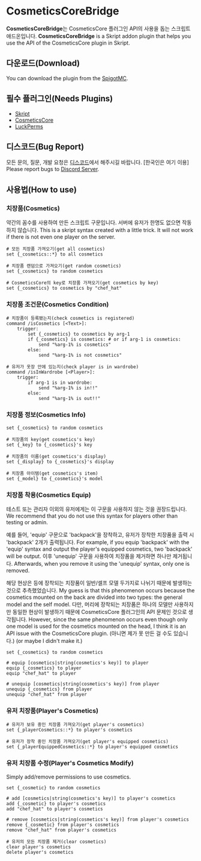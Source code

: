 # CosmeticsCoreBridge
**CosmeticsCoreBridge**는 CosmeticsCore 플러그인 API의 사용을 돕는 스크립트 애드온입니다.
**CosmeticsCoreBridge** is a Skript addon plugin that helps you use the API of the CosmeticsCore plugin in Skript.

## 다운로드(Download)
You can download the plugin from the [SpigotMC](https://www.spigotmc.org/resources/cosmeticscorebridge.112866/).

## 필수 플러그인(Needs Plugins)
*  [Skript](https://github.com/SkriptLang/Skript/releases)
*  [CosmeticsCore](https://www.spigotmc.org/resources/cosmeticscore.105324/)
*  [LuckPerms](https://luckperms.net/download)

## 디스코드(Bug Report)
모든 문의, 질문, 개발 요청은 [디스코드](https://discord.gg/hUkaca9ZQu)에서 해주시길 바랍니다. [한국인은 여기 이용]
Please report bugs to [Discord Server](https://discord.gg/EpkqPZSpjr).

## 사용법(How to use)

### 치장품(Cosmetics)
약간의 꼼수를 사용하여 만든 스크립트 구문입니다. 서버에 유저가 한명도 없으면 작동하지 않습니다.
This is a skript syntax created with a little trick. It will not work if there is not even one player on the server.
```
# 모든 치장품 가져오기(get all cosmetics)
set {_cosmetics::*} to all cosmetics

# 치장품 랜덤으로 가져오기(get random cosmetics)
set {_cosmetics} to random cosmetics

# CosmeticsCore의 key로 치장품 가져오기(get cosmetics by key)
set {_cosmetics} to cosmetics by "chef_hat"
```
### 치장품 조건문(Cosmetics Condition)
```
# 치장품이 등록됐는지(check cosmetics is registered)
command /isCosmetics [<Text>]:
    trigger:
        set {_cosmetics} to cosmetics by arg-1
        if {_cosmetics} is cosmetics: # or if arg-1 is cosmetics:
            send "%arg-1% is cosmetics"
        else:
            send "%arg-1% is not cosmetics"

# 유저가 옷장 안에 있는지(check player is in wardrobe)
command /isInWardrobe [<Player>]:
    trigger:
        if arg-1 is in wardrobe:
            send "%arg-1% is in!!"
        else:
            send "%arg-1% is out!!"
```
### 치장품 정보(Cosmetics Info)
```
set {_cosmetics} to random cosmetics

# 치장품의 key(get cosmetics's key)
set {_key} to {_cosmetics}'s key

# 치장품의 이름(get cosmetics's display)
set {_display} to {_cosmetics}'s display

# 치장품 아이템(get cosmetics's item)
set {_model} to {_cosmetics}'s model
```
### 치장품 착용(Cosmetics Equip)
테스트 또는 관리자 이외의 유저에게는 이 구문을 사용하지 않는 것을 권장드립니다.
We recommend that you do not use this syntax for players other than testing or admin.

예를 들어, 'equip' 구문으로 'backpack'을 장착하고, 유저가 장착한 치장품을 출력 시 'backpack' 2개가 출력됩니다.
For example, if you equip 'backpack' with the 'equip' syntax and output the player's equipped cosmetics, two 'backpack' will be output.
이후 'unequip' 구문을 사용하여 치장품을 제거하면 하나만 제거됩니다.
Afterwards, when you remove it using the 'unequip' syntax, only one is removed.

해당 현상은 등에 장착되는 치장품이 일반/셀프 모델 두가지로 나뉘기 때문에 발생하는 것으로 추측했었습니다.
My guess is that this phenomenon occurs because the cosmetics mounted on the back are divided into two types: the general model and the self model.
다만, 머리에 장착되는 치장품은 하나의 모델만 사용하지만 동일한 현상이 발생하기 때문에 CosmeticsCore 플러그인의 API 문제인 것으로 생각됩니다.
However, since the same phenomenon occurs even though only one model is used for the cosmetics mounted on the head, I think it is an API issue with the CosmeticsCore plugin.
(아니면 제가 못 만든 걸 수도 있습니다.)
(or maybe I didn't make it.)
```
set {_cosmetics} to random cosmetics

# equip [cosmetics|string(cosmetics's key)] to player
equip {_cosmetics} to player
equip "chef_hat" to player

# unequip [cosmetics|string(cosmetics's key)] from player
unequip {_cosmetics} from player
unequip "chef_hat" from player
```
### 유저 치장품(Player's Cosmetics)
```
# 유저가 보유 중인 치장품 가져오기(get player's cosmetics)
set {_playerCosmetics::*} to player's cosmetics

# 유저가 장착 중인 치장품 가져오기(get player's equipped cosmetics)
set {_playerEquippedCosmetics::*} to player's equipped cosmetics
```
### 유저 치장품 수정(Player's Cosmetics Modify)
Simply add/remove permissions to use cosmetics.
```
set {_cosmetic} to random cosmetics

# add [cosmetics|string(cosmetics's key)] to player's cosmetics
add {_cosmetic} to player's cosmetics
add "chef_hat" to player's cosmetics

# remove [cosmetics|string(cosmetics's key)] from player's cosmetics
remove {_cosmetic} from player's cosmetics
remove "chef_hat" from player's cosmetics

# 유저의 모든 치장품 제거(clear cosmetics)
clear player's cosmetics
delete player's cosmetics
```
